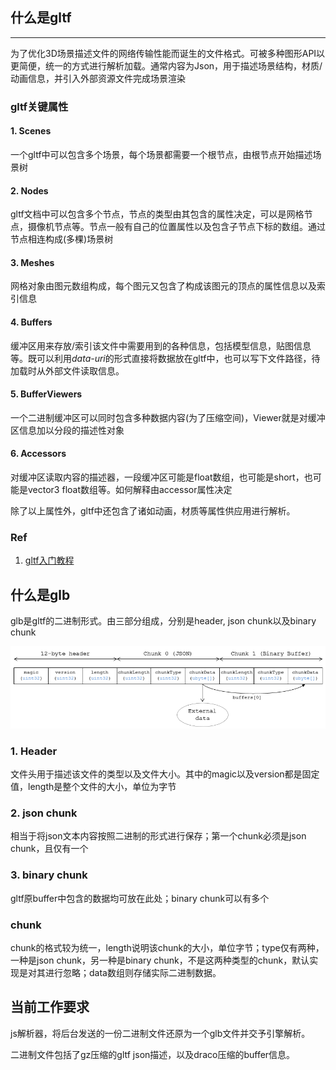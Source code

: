 ## 什么是gltf

---

为了优化3D场景描述文件的网络传输性能而诞生的文件格式。可被多种图形API以更简便，统一的方式进行解析加载。通常内容为Json，用于描述场景结构，材质/动画信息，并引入外部资源文件完成场景渲染

### gltf关键属性

#### 1. Scenes

一个gltf中可以包含多个场景，每个场景都需要一个根节点，由根节点开始描述场景树

#### 2. Nodes

gltf文档中可以包含多个节点，节点的类型由其包含的属性决定，可以是网格节点，摄像机节点等。节点一般有自己的位置属性以及包含子节点下标的数组。通过节点相连构成(多棵)场景树

#### 3. Meshes

网格对象由图元数组构成，每个图元又包含了构成该图元的顶点的属性信息以及索引信息

#### 4. Buffers

缓冲区用来存放/索引该文件中需要用到的各种信息，包括模型信息，贴图信息等。既可以利用*data-uri*的形式直接将数据放在gltf中，也可以写下文件路径，待加载时从外部文件读取信息。

#### 5. BufferViewers

一个二进制缓冲区可以同时包含多种数据内容(为了压缩空间)，Viewer就是对缓冲区信息加以分段的描述性对象

#### 6. Accessors

对缓冲区读取内容的描述器，一段缓冲区可能是float数组，也可能是short，也可能是vector3 float数组等。如何解释由accessor属性决定

除了以上属性外，gltf中还包含了诸如动画，材质等属性供应用进行解析。

### Ref

1. [gltf入门教程](https://github.com/KhronosGroup/glTF-Tutorials/blob/master/gltfTutorial/README.md)

## 什么是glb

glb是gltf的二进制形式。由三部分组成，分别是header, json chunk以及binary chunk

![glb layout](glb2.png)

### 1. Header

文件头用于描述该文件的类型以及文件大小。其中的magic以及version都是固定值，length是整个文件的大小，单位为字节

### 2. json chunk

相当于将json文本内容按照二进制的形式进行保存；第一个chunk必须是json chunk，且仅有一个

### 3. binary chunk

gltf原buffer中包含的数据均可放在此处；binary chunk可以有多个

### chunk

chunk的格式较为统一，length说明该chunk的大小，单位字节；type仅有两种，一种是json chunk，另一种是binary chunk，不是这两种类型的chunk，默认实现是对其进行忽略；data数组则存储实际二进制数据。

## 当前工作要求

js解析器，将后台发送的一份二进制文件还原为一个glb文件并交予引擎解析。

二进制文件包括了gz压缩的gltf json描述，以及draco压缩的buffer信息。